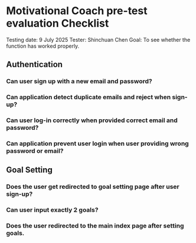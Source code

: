 # Motivational Coach pre-test evaluation Checklist

Testing date: 9 July 2025
Tester: Shinchuan Chen
Goal: To see whether the function has worked properly.

## Authentication

### Can user sign up with a new email and password?

### Can application detect duplicate emails and reject when sign-up?

### Can user log-in correctly when provided correct email and password?

### Can application prevent user login when user providing wrong password or email?

## Goal Setting

### Does the user get redirected to goal setting page after user sign-up?

### Can user input exactly 2 goals?

### Does the user redirected to the main index page after setting goals.
